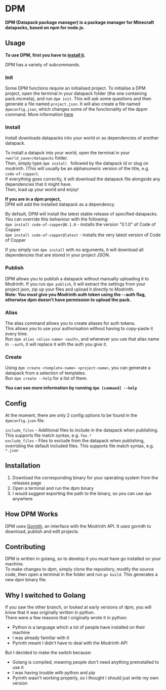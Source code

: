 # DPM

**DPM (Datapack package manager) is a package manager for Minecraft datapacks, based on npm for node.js.**

## Usage
**To use DPM, first you have to [install it](#installation).**

DPM has a variety of subcommands.

### Init
Some DPM functions require an initialised project. To initialise a DPM project, open the terminal in your datapack folder (the one containing pack.mcmeta), and run `dpm init`. This will ask some questions and then generate a file named `project.json`. 
It will also create a file named `dpmconfig.json`, which changes some of the functionality of the dppm command. More information [here](#config)

### Install
Install downloads datapacks into your world or as dependencies of another datapack.

To install a datapck into your world, open the terminal in your `<world_save>/datapacks` folder.  
Then, simply type `dpm install ` followed by the datapack id or slug on modrinth. (This will usually be an alphanumeric version of the title, e.g. `code-of-copper`).  
If everything goes correctly, it will download the datapack file alongside any dependencies that it might have.  
Then, load up your world and enjoy!

**If you are in a dpm project,**  
DPM will add the installed datapack as a dependency.

By default, DPM will install the latest stable release of specified datapacks. You can override this behaviour with the following:  
`dpm install code-of-copper@0.1.0` - installs the version "0.1.0" of Code of Copper  
`dpm install code-of-copper@latest` - installs the very latest version of Code of Copper

If you simply run `dpm install` with no arguments, it will download all dependencies that are stored in your project JSON.

### Publish
DPM allows you to publish a datapack without manually uploading it to Modrinth. If you run `dpm publish`, it will extract the settings from your project json, zip up your files and upload it directly to Modrinth.  
**Note: You must give you Modrinth auth token using the --auth flag, otherwise dpm doesn't have permission to upload the pack.**

### Alias
The alias command allows you to create aliases for auth tokens.  
This allows you to use your authorisation without having to copy-paste it every time.  
Run `dpm alias <alias-name> <auth>`, and whenever you use that alias name in `--auth`, it will replace it with the auth you give it.

### Create
Using `dpm create <template-name> <project-name>`, you can generate a datapack from a selection of templates.  
Run `dpm create --help` for a list of them.

**You can see more information by running `dpm [command] --help`**

## Config
At the moment, there are only 2 config options to be found in the `dpmconfig.json` file.

`include_files` - Additional files to include in the datapack when publishing. This supports file match syntax, e.g. `foo.*`  
`exclude_files` - Files to exclude from the datapack when publishing, overriding the default included files. This supports file match syntax, e.g. `*.json`  

## Installation

1. Download the corresponding binary for your operating system from the releases page
2. Open a terminal and run the dpm binary
3. I would suggest exporting the path to the binary, so you can use `dpm` anywhere

## How DPM Works

DPM uses [Gorinth](https://github.com/GearsDatapacks/Gorinth), an interface with the Modrinth API. It uses gorinth to download, publish and edit projects.

## Contributing

DPM is written in golang, so to develop it you must have go installed on your machine.  
To make changes to dpm, simply clone the repository, modify the source code, then open a terminal in the folder and run `go build`. This generates a new dpm binary file.

## Why I switched to Golang
If you saw the other branch, or looked at early versions of dpm, you will know that it was originally written in python.  
There were a few reasons that I originally wrote it in python:
- Python is a language which a lot of people have installed on their machine
- I was already familiar with it
- Pyrinth meant I didn't have to deal with the Modrinth API

But I decided to make the switch because:
- Golang is compiled, meaning people don't need anything preinstalled to use it
- I was having trouble with python and pip
- Pyrinth wasn't working properly, so I thought I should just write my own version
